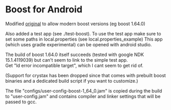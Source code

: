 # Boost for Android


Modified [original](https://github.com/moritz-wundke/Boost-for-Android)  to allow modern boost versions (eg boost 1.64.0)

Also added a test app (see ./test-boost).
To use the test app make sure to set some paths in local.properties (see local.properties_example)
This app (which uses gradle experimental) can be opened with android studio.


The build of boost 1.64.0 itself succeeds (tested with google NDK 15.1.4119039) but can't seem to link to the simple test app.  
Get "ld error incompatible target", which I cant seem to get rid of.


(Support for crystax has been dropped since that comes with prebuilt boost binaries and a dedicated build script if you want to customize.)

The file "configs/user-config-boost-1_64_0.jam" is copied during the build to "user-config.jam" and contains compiler and linker settings that will be passed to gcc.


